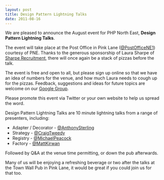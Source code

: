 ```yaml
---
layout: post
title: Design Pattern Lightning Talks
date: 2011-08-16
---
```


We are pleased to announce the August event for PHP North East, **Design Pattern Lightning Talks**.

The event will take place at the Post Office in Pink Lane ([@PostOfficeNE1][1]) courtesy of PNE.  Thanks to the generous sponsorship of Laura Sharpe of [Sharpe Recruitment][2], there will once again be a stack of pizzas before the talk.

The event is free and open to all, but please sign up online so that we have an idea of numbers for the venue, and how much Laura needs to cough up for the pizzas.  Feedback, suggestions and ideas for future topics are welcome on our [Google Group][3].

Please promote this event via Twitter or your own website to help us spread the word.

Design Pattern Lightning Talks are 10 minute lightning talks from a range of presenters, including:

- Adapter / Decorator - [@AnthonySterling][4]
- Strategy - [@CraigTweedy][5]
- Registry - [@MichaelPeacock][6]
- Factory - [@MattKirwan][7]

Followed by Q&A at the venue time permitting, or down the pub afterwards.

Many of us will be enjoying a refreshing beverage or two after the talks at the Town Wall Pub in Pink Lane, it would be great if you could join us for that too.

[1]: http://twitter.com/postofficene1
[2]: http://sharperecruitment.co.uk/
[3]: http://groups.google.com/group/php-north-east
[4]: http://twitter.com/anthonysterling
[5]: http://twitter.com/craigtweedy
[6]: http://twitter.com/michaelpeacock
[7]: http://twitter.com/mattkirwan
